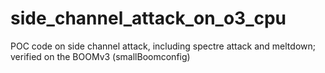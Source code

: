 # side_channel_attack_on_o3_cpu
POC code on side channel attack, including spectre attack and meltdown;  verified on the BOOMv3 (smallBoomconfig)
